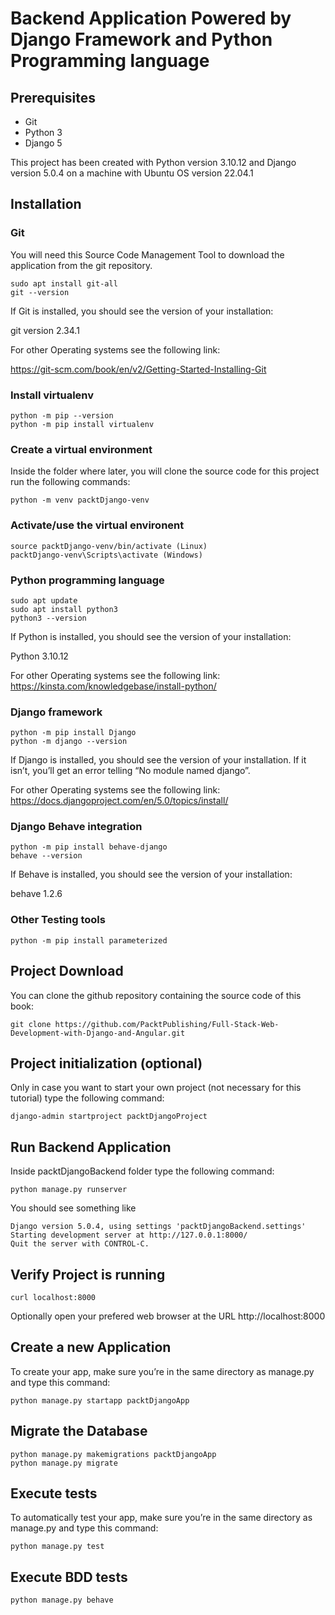 # Backend Application Powered by Django Framework and Python Programming language

## Prerequisites

* Git
* Python 3
* Django 5

This project has been created with Python version 3.10.12 and Django version 5.0.4 on a machine with Ubuntu OS version 22.04.1

## Installation

### Git

You will need this Source Code Management Tool to download the application from the git repository.

```shell
sudo apt install git-all
git --version
```
If Git is installed, you should see the version of your installation:

git version 2.34.1

For other Operating systems see the following link:

https://git-scm.com/book/en/v2/Getting-Started-Installing-Git

### Install virtualenv
```shell
python -m pip --version
python -m pip install virtualenv
```

### Create a virtual environment 
Inside the folder where later, you will clone the source code for this project run the following commands: 
```shell
python -m venv packtDjango-venv
```

### Activate/use the virtual environent
```shell
source packtDjango-venv/bin/activate (Linux)
packtDjango-venv\Scripts\activate (Windows)
```

### Python programming language

```shell
sudo apt update
sudo apt install python3
python3 --version
```
If Python is installed, you should see the version of your installation:

Python 3.10.12

For other Operating systems see the following link:
https://kinsta.com/knowledgebase/install-python/

### Django framework

```shell
python -m pip install Django
python -m django --version
```
If Django is installed, you should see the version of your installation. If it isn’t, you’ll get an error telling “No module named django”.

For other Operating systems see the following link:
https://docs.djangoproject.com/en/5.0/topics/install/

### Django Behave integration

```shell
python -m pip install behave-django
behave --version
```
If Behave is installed, you should see the version of your installation:

behave 1.2.6

### Other Testing tools

```shell
python -m pip install parameterized
```

## Project Download
You can clone the github repository containing the source code of this book:
```shell
git clone https://github.com/PacktPublishing/Full-Stack-Web-Development-with-Django-and-Angular.git 
```

## Project initialization (optional)
Only in case you want to start your own project (not necessary for this tutorial) type the following command:

```shell
django-admin startproject packtDjangoProject
```

## Run Backend Application
Inside packtDjangoBackend folder type the following command:

```shell
python manage.py runserver
```

You should see something like 

```shell
Django version 5.0.4, using settings 'packtDjangoBackend.settings'
Starting development server at http://127.0.0.1:8000/
Quit the server with CONTROL-C.
```

## Verify Project is running
```shell
curl localhost:8000
```
Optionally open your prefered web browser at the URL http://localhost:8000

## Create a new Application

To create your app, make sure you’re in the same directory as manage.py and type this command:

```shell
python manage.py startapp packtDjangoApp
```

## Migrate the Database
```shell
python manage.py makemigrations packtDjangoApp
python manage.py migrate
```

## Execute tests

To automatically test your app, make sure you’re in the same directory as manage.py and type this command:

```shell
python manage.py test
```

## Execute BDD tests
```shell
python manage.py behave
```